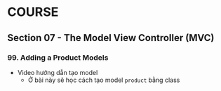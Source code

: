 # COURSE

## Section 07 - The Model View Controller (MVC)

### 99. Adding a Product Models

- Video hướng dẫn tạo model
  - Ở bài này sẽ học cách tạo model `product` bằng class